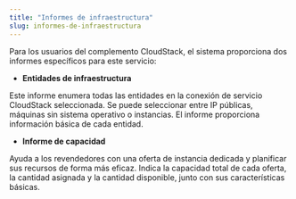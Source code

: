 ```yaml
---
title: "Informes de infraestructura"
slug: informes-de-infraestructura
---
```



Para los usuarios del complemento CloudStack, el sistema proporciona dos informes específicos para este servicio:

- **Entidades de infraestructura**

Este informe enumera todas las entidades en la conexión de servicio CloudStack seleccionada. Se puede seleccionar entre IP públicas, máquinas sin sistema operativo o instancias. El informe proporciona información básica de cada entidad.

- **Informe de capacidad**

Ayuda a los revendedores con una oferta de instancia dedicada y planificar sus recursos de forma más eficaz. Indica la capacidad total de cada oferta, la cantidad asignada y la cantidad disponible, junto con sus características básicas.